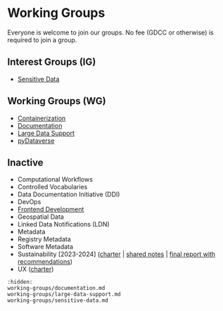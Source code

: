 # Working Groups

Everyone is welcome to join our groups. No fee (GDCC or otherwise) is required to join a group.

## Interest Groups (IG)
- [Sensitive Data](working-groups/sensitive-data)

## Working Groups (WG)
- [Containerization](https://ct.gdcc.io)
- [Documentation](working-groups/documentation)
- [Large Data Support](working-groups/large-data-support)
- [pyDataverse](https://py.gdcc.io)

## Inactive
- Computational Workflows
- Controlled Vocabularies
- Data Documentation Initiative (DDI)
- DevOps
- [Frontend Development](https://ui.gdcc.io)
- Geospatial Data
- Linked Data Notifications (LDN)
- Metadata
- Registry Metadata
- Software Metadata
- Sustainability [2023-2024] ([charter](https://docs.google.com/document/d/17zp7hBy4OeprpZ4cL2YwuhpRL9li-7j_OCjYE0MYC1k/edit?usp=sharing) | [shared notes](https://docs.google.com/document/d/1uBCeLOkHuW0BHMdMbAT3zh8gsaPFWHR1NCTVAR7Xh_A/edit?usp=sharing) | [final report with recommendations](https://doi.org/10.5281/zenodo.13981770))
- UX ([charter](https://docs.google.com/document/d/1Y9-8N_7Ssl9EDk7M1KEzu41tu-hc60XWS6aglDG1_X0/edit?usp=sharing))

```{toctree}
:hidden:
working-groups/documentation.md
working-groups/large-data-support.md
working-groups/sensitive-data.md
```
